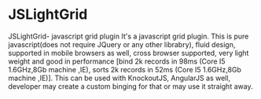 # JSLightGrid
JSLightGrid- javascript grid plugin
It's a javascript grid plugin. This is pure javascript(does not require JQuery or any other librabry), fluid design, supported in mobile browsers as well, cross browser supported, very light weight and good in performance [bind 2k records in 98ms (Core I5 1.6GHz,8Gb machine ,IE), sorts 2k records in 52ms (Core I5 1.6GHz,8Gb machine ,IE)]. This can be used with KnockoutJS, AngularJS as well, developer may create a custom  binging for that or may use it straight away.
